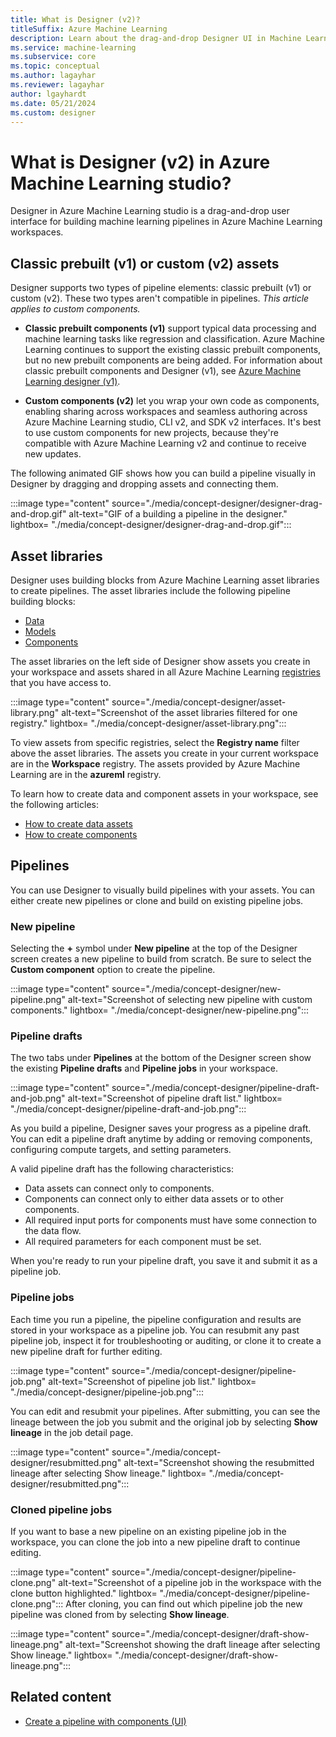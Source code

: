 ```yaml
---
title: What is Designer (v2)?
titleSuffix: Azure Machine Learning
description: Learn about the drag-and-drop Designer UI in Machine Learning studio, and how it uses Designer v2 custom components to build and edit machine learning pipelines.
ms.service: machine-learning
ms.subservice: core
ms.topic: conceptual
ms.author: lagayhar
ms.reviewer: lagayhar
author: lgayhardt
ms.date: 05/21/2024
ms.custom: designer
---
```


# What is Designer (v2) in Azure Machine Learning studio?

Designer in Azure Machine Learning studio is a drag-and-drop user interface for building machine learning pipelines in Azure Machine Learning workspaces.

## Classic prebuilt (v1) or custom (v2) assets

Designer supports two types of pipeline elements: classic prebuilt (v1) or custom (v2). These two types aren't compatible in pipelines. *This article applies to custom components.*

- **Classic prebuilt components (v1)** support typical data processing and machine learning tasks like regression and classification. Azure Machine Learning continues to support the existing classic prebuilt components, but no new prebuilt components are being added. For information about classic prebuilt components and Designer (v1), see [Azure Machine Learning designer (v1)](https://learn.microsoft.com/azure/machine-learning/concept-designer?view=azureml-api-1&preserve-view=true).

- **Custom components (v2)** let you wrap your own code as components, enabling sharing across workspaces and seamless authoring across Azure Machine Learning studio, CLI v2, and SDK v2 interfaces. It's best to use custom components for new projects, because they're compatible with Azure Machine Learning v2 and continue to receive new updates.

The following animated GIF shows how you can build a pipeline visually in Designer by dragging and dropping assets and connecting them.

:::image type="content" source="./media/concept-designer/designer-drag-and-drop.gif" alt-text="GIF of a building a pipeline in the designer." lightbox= "./media/concept-designer/designer-drag-and-drop.gif":::

## Asset libraries

Designer uses building blocks from Azure Machine Learning asset libraries to create pipelines. The asset libraries include the following pipeline building blocks:

 - [Data](concept-data.md)
 - [Models](how-to-manage-models.md?view=azureml-api-2&preserve-view=true&tabs=cli)
 - [Components](concept-component.md)

The asset libraries on the left side of Designer show assets you create in your workspace and assets shared in all Azure Machine Learning [registries](./how-to-share-models-pipelines-across-workspaces-with-registries.md) that you have access to.

:::image type="content" source="./media/concept-designer/asset-library.png" alt-text="Screenshot of the asset libraries filtered for one registry." lightbox= "./media/concept-designer/asset-library.png":::

To view assets from specific registries, select the **Registry name** filter above the asset libraries. The assets you create in your current workspace are in the **Workspace** registry. The assets provided by Azure Machine Learning are in the **azureml** registry.

To learn how to create data and component assets in your workspace, see the following articles:

- [How to create data assets](./how-to-create-data-assets.md)
- [How to create components](./how-to-create-component-pipelines-ui.md)

## Pipelines

You can use Designer to visually build pipelines with your assets. You can either create new pipelines or clone and build on existing pipeline jobs.

### New pipeline

Selecting the **+** symbol under **New pipeline** at the top of the Designer screen creates a new pipeline to build from scratch. Be sure to select the **Custom component** option to create the pipeline.

:::image type="content" source="./media/concept-designer/new-pipeline.png" alt-text="Screenshot of selecting new pipeline with custom components." lightbox= "./media/concept-designer/new-pipeline.png":::

### Pipeline drafts

The two tabs under **Pipelines** at the bottom of the Designer screen show the existing **Pipeline drafts** and **Pipeline jobs** in your workspace.

:::image type="content" source="./media/concept-designer/pipeline-draft-and-job.png" alt-text="Screenshot of pipeline draft list." lightbox= "./media/concept-designer/pipeline-draft-and-job.png":::

As you build a pipeline, Designer saves your progress as a pipeline draft. You can edit a pipeline draft anytime by adding or removing components, configuring compute targets, and setting parameters.

A valid pipeline draft has the following characteristics:

- Data assets can connect only to components.
- Components can connect only to either data assets or to other components.
- All required input ports for components must have some connection to the data flow.
- All required parameters for each component must be set.

When you're ready to run your pipeline draft, you save it and submit it as a pipeline job.

### Pipeline jobs

Each time you run a pipeline, the pipeline configuration and results are stored in your workspace as a pipeline job. You can resubmit any past pipeline job, inspect it for troubleshooting or auditing, or clone it to create a new pipeline draft for further editing.

:::image type="content" source="./media/concept-designer/pipeline-job.png" alt-text="Screenshot of pipeline job list." lightbox= "./media/concept-designer/pipeline-job.png":::

You can edit and resubmit your pipelines. After submitting, you can see the lineage between the job you submit and the original job by selecting **Show lineage** in the job detail page.

:::image type="content" source="./media/concept-designer/resubmitted.png" alt-text="Screenshot showing the resubmitted lineage after selecting Show lineage." lightbox= "./media/concept-designer/resubmitted.png":::

### Cloned pipeline jobs

If you want to base a new pipeline on an existing pipeline job in the workspace, you can clone the job into a new pipeline draft to continue editing.

:::image type="content" source="./media/concept-designer/pipeline-clone.png" alt-text="Screenshot of a pipeline job in the workspace with the clone button highlighted." lightbox= "./media/concept-designer/pipeline-clone.png":::
After cloning, you can find out which pipeline job the new pipeline was cloned from by selecting **Show lineage**.

:::image type="content" source="./media/concept-designer/draft-show-lineage.png" alt-text="Screenshot showing the draft lineage after selecting Show lineage." lightbox= "./media/concept-designer/draft-show-lineage.png":::

## Related content

- [Create a pipeline with components (UI)](./how-to-create-component-pipelines-ui.md)
